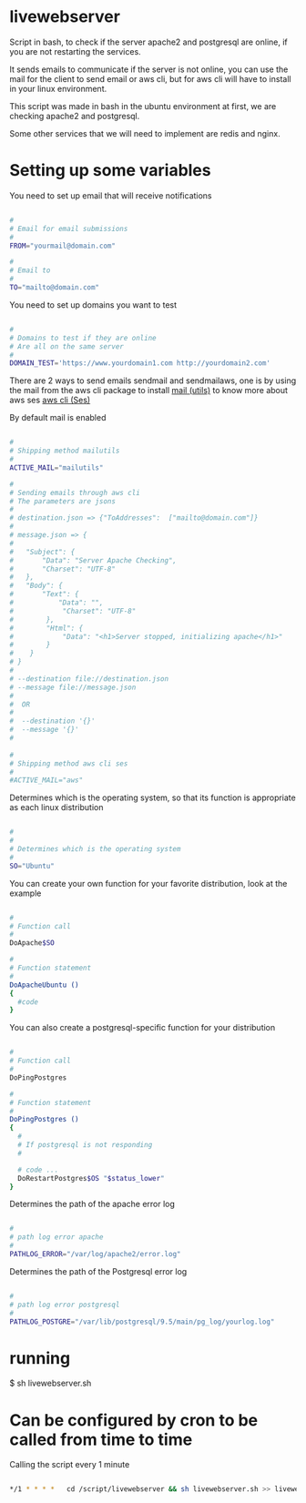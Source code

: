 # livewebserver

Script in bash, to check if the server apache2 and postgresql are online, if you are not restarting the services.

It sends emails to communicate if the server is not online, you can use the mail for the client to send email or aws cli, but for aws cli will have to install in your linux environment.

This script was made in bash in the ubuntu environment at first, we are checking apache2 and postgresql.

Some other services that we will need to implement are redis and nginx.

# Setting up some variables

You need to set up email that will receive notifications

```sh

#
# Email for email submissions
#
FROM="yourmail@domain.com"

#
# Email to
#
TO="mailto@domain.com"

```

You need to set up domains you want to test

```sh

#
# Domains to test if they are online
# Are all on the same server
#
DOMAIN_TEST='https://www.yourdomain1.com http://yourdomain2.com'

```

There are 2 ways to send emails sendmail and sendmailaws, one is by using the mail from the aws cli package to install [mail (utils)](http://docs.aws.amazon.com/cli/latest/userguide/installing.html) to know more about aws ses [aws cli (Ses)](http://docs.aws.amazon.com/cli/latest/reference/ses/send-email.html) 

By default mail is enabled

```sh

#
# Shipping method mailutils
#
ACTIVE_MAIL="mailutils"

#
# Sending emails through aws cli
# The parameters are jsons
#
# destination.json => {"ToAddresses":  ["mailto@domain.com"]}
# 
# message.json => {
# 
#   "Subject": {
#       "Data": "Server Apache Checking",
#       "Charset": "UTF-8"
#   },
#   "Body": {
#       "Text": {
#           "Data": "",
#            "Charset": "UTF-8"
#        },
#        "Html": {
#            "Data": "<h1>Server stopped, initializing apache</h1>"
#        }
#    }
# }
# 
# --destination file://destination.json
# --message file://message.json
# 
#  OR
#  
#  --destination '{}'
#  --message '{}'
# 
	
#
# Shipping method aws cli ses
#
#ACTIVE_MAIL="aws"

```

Determines which is the operating system, so that its function is appropriate as each linux distribution


```sh

#
#
# Determines which is the operating system 
#
SO="Ubuntu"

```

You can create your own function for your favorite distribution, look at the example


```sh

#
# Function call
#
DoApache$SO

#
# Function statement
#
DoApacheUbuntu ()
{
  #code
}

```

You can also create a postgresql-specific function for your distribution


```sh

#
# Function call
#
DoPingPostgres

#
# Function statement
#
DoPingPostgres ()
{
  # 
  # If postgresql is not responding
  #

  # code ...
  DoRestartPostgres$OS "$status_lower"
}

```

Determines the path of the apache error log


```sh

#
# path log error apache
#
PATHLOG_ERROR="/var/log/apache2/error.log"

```

Determines the path of the Postgresql error log


```sh

#
# path log error postgresql
#
PATHLOG_POSTGRE="/var/lib/postgresql/9.5/main/pg_log/yourlog.log"

```

# running

$ sh livewebserver.sh

# Can be configured by cron to be called from time to time

Calling the script every 1 minute

```sh

*/1 * * * *   cd /script/livewebserver && sh livewebserver.sh >> livewebserver.log

```